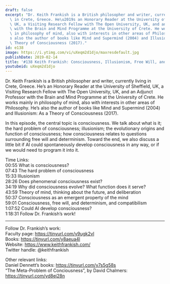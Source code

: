 ```yaml
---
draft: false
excerpt: "Dr. Keith Frankish is a British philosopher and writer, currently living\
  \ in Crete, Greece. He\u2019s an Honorary Reader at the University of Sheffield,\
  \ UK, a Visiting Research Fellow with The Open University, UK, and an Adjunct Professor\
  \ with the Brain and Mind Programme at the University of Crete. He works mainly\
  \ in philosophy of mind, also with interests in other areas of Philosophy. He\u2019\
  s also the author of books like Mind and Supermind (2004) and Illusionism: As a\
  \ Theory of Consciousness (2017)."
id: e138
image: https://i.ytimg.com/vi/uXeqm2d1djo/maxresdefault.jpg
publishDate: 2019-02-14
title: '#138 Keith Frankish: Consciousness, Illusionism, Free Will, and AI'
youtubeid: uXeqm2d1djo
---
```

Dr. Keith Frankish is a British philosopher and writer, currently living in Crete, Greece. He’s an Honorary Reader at the University of Sheffield, UK, a Visiting Research Fellow with The Open University, UK, and an Adjunct Professor with the Brain and Mind Programme at the University of Crete. He works mainly in philosophy of mind, also with interests in other areas of Philosophy. He’s also the author of books like Mind and Supermind (2004) and Illusionism: As a Theory of Consciousness (2017).

In this episode, the central topic is consciousness. We talk about what is it; the hard problem of consciousness; illusionism; the evolutionary origins and function of consciousness; how consciousness relates to questions surrounding free will and determinism. Toward the end, we also discuss a little bit if AI could spontaneously develop consciousness in any way, or if we would need to program it into it. 

Time Links:  
00:55  What is consciousness?  
07:43  The hard problem of consciousness                               
15:33  Illusionism                
28:26  Does phenomenal consciousness exist?                
34:19  Why did consciousness evolve? What function does it serve?  
43:59  Theory of mind, thinking about the future, and deliberation         
50:37  Consciousness as an emergent property of the mind          
59:01  Consciousness, free will, and determinism, and compatibilism      
1:07:52  Could AI develop consciousness?  
1:18:31   Follow Dr. Frankish’s work!

---

Follow Dr. Frankish’s work:  
Faculty page: https://tinyurl.com/y9ugk2vl  
Books: https://tinyurl.com/y8aeua4l  
Website: https://www.keithfrankish.com/  
Twitter handle: @keithfrankish

Other relevant links:  
Daniel Dennett’s books: https://tinyurl.com/y7s5g58s  
“The Meta-Problem of Conciousness”, by David Chalmers: https://tinyurl.com/yd8ej28n
